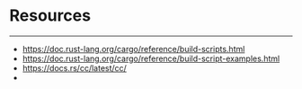 # Resources
---
- https://doc.rust-lang.org/cargo/reference/build-scripts.html
- https://doc.rust-lang.org/cargo/reference/build-script-examples.html
- https://docs.rs/cc/latest/cc/
- 